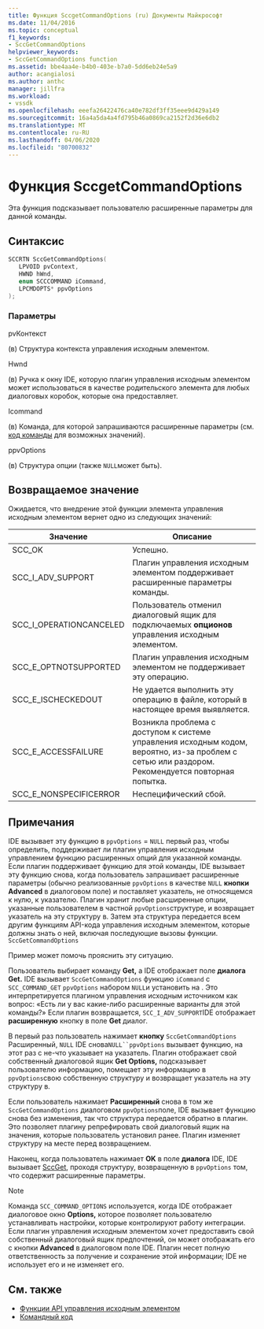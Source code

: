 ```yaml
---
title: Функция SccgetCommandOptions (ru) Документы Майкрософт
ms.date: 11/04/2016
ms.topic: conceptual
f1_keywords:
- SccGetCommandOptions
helpviewer_keywords:
- SccGetCommandOptions function
ms.assetid: bbe4aa4e-b4b0-403e-b7a0-5dd6eb24e5a9
author: acangialosi
ms.author: anthc
manager: jillfra
ms.workload:
- vssdk
ms.openlocfilehash: eeefa26422476ca40e782df3ff35eee9d429a149
ms.sourcegitcommit: 16a4a5da4a4fd795b46a0869ca2152f2d36e6db2
ms.translationtype: MT
ms.contentlocale: ru-RU
ms.lasthandoff: 04/06/2020
ms.locfileid: "80700832"
---
```

# <a name="sccgetcommandoptions-function"></a>Функция SccgetCommandOptions
Эта функция подсказывает пользователю расширенные параметры для данной команды.

## <a name="syntax"></a>Синтаксис

```cpp
SCCRTN SccGetCommandOptions(
   LPVOID pvContext,
   HWND hWnd,
   enum SCCCOMMAND iCommand,
   LPCMDOPTS* ppvOptions
);
```

### <a name="parameters"></a>Параметры
 pvКонтекст

(в) Структура контекста управления исходным элементом.

 Hwnd

(в) Ручка к окну IDE, которую плагин управления исходным элементом может использоваться в качестве родительского элемента для любых диалоговых коробок, которые она предоставляет.

 Icommand

(в) Команда, для которой запрашиваются расширенные параметры (см. [код команды](../extensibility/command-code-enumerator.md) для возможных значений).

 ppvOptions

(в) Структура опции (также `NULL`может быть).

## <a name="return-value"></a>Возвращаемое значение
 Ожидается, что внедрение этой функции элемента управления исходным элементом вернет одно из следующих значений:

|Значение|Описание|
|-----------|-----------------|
|SCC_OK|Успешно.|
|SCC_I_ADV_SUPPORT|Плагин управления исходным элементом поддерживает расширенные параметры команды.|
|SCC_I_OPERATIONCANCELED|Пользователь отменил диалоговый ящик для подключаемых **опционов** управления исходным элементом.|
|SCC_E_OPTNOTSUPPORTED|Плагин управления исходным элементом не поддерживает эту операцию.|
|SCC_E_ISCHECKEDOUT|Не удается выполнить эту операцию в файле, который в настоящее время выявляется.|
|SCC_E_ACCESSFAILURE|Возникла проблема с доступом к системе управления исходным кодом, вероятно, из-за проблем с сетью или раздором. Рекомендуется повторная попытка.|
|SCC_E_NONSPECIFICERROR|Неспецифический сбой.|

## <a name="remarks"></a>Примечания
 IDE вызывает эту функцию в `ppvOptions` = `NULL` первый раз, чтобы определить, поддерживает ли плагин управления исходным управлением функцию расширенных опций для указанной команды. Если плагин поддерживает функцию для этой команды, IDE вызывает эту функцию снова, когда пользователь запрашивает расширенные параметры (обычно реализованные `ppvOptions` в качестве `NULL` **кнопки Advanced** в диалоговом поле) и поставляет указатель, не относящемся к нулю, к указателю. Плагин хранит любые расширенные опции, указанные пользователем в частной `ppvOptions`структуре, и возвращает указатель на эту структуру в. Затем эта структура передается всем другим функциям API-кода управления исходным элементом, которые должны знать о ней, включая последующие вызовы функции. `SccGetCommandOptions`

 Пример может помочь прояснить эту ситуацию.

 Пользователь выбирает команду **Get,** а IDE отображает поле **диалога Get.** IDE вызывает `SccGetCommandOptions` функцию `iCommand` с `SCC_COMMAND_GET` `ppvOptions` набором `NULL`и установить на . Это интерпретируется плагином управления исходным источником как вопрос: «Есть ли у вас какие-либо расширенные варианты для этой команды?» Если плагин возвращается, `SCC_I_ADV_SUPPORT`IDE отображает **расширенную** кнопку в поле **Get** диалог.

 В первый раз пользователь нажимает **кнопку** `SccGetCommandOptions` Расширенный, `NULL` IDE снова`NULL``ppvOptions` вызывает функцию, на этот раз с не-что указывает на указатель. Плагин отображает свой собственный диалоговой ящик **Get Options,** подсказывает пользователю информацию, помещает эту информацию в `ppvOptions`свою собственную структуру и возвращает указатель на эту структуру в.

 Если пользователь нажимает **Расширенный** снова в том же `SccGetCommandOptions` диалоговом `ppvOptions`поле, IDE вызывает функцию снова без изменения, так что структура передается обратно в плагин. Это позволяет плагину репрефировать свой диалоговый ящик на значения, которые пользователь установил ранее. Плагин изменяет структуру на месте перед возвращением.

 Наконец, когда пользователь нажимает **OK** в поле **диалога** IDE, IDE вызывает [SccGet](../extensibility/sccget-function.md), проходя структуру, возвращенную в `ppvOptions` том, что содержит расширенные параметры.

> [!NOTE]
> Команда `SCC_COMMAND_OPTIONS` используется, когда IDE отображает диалоговое окно **Options,** которое позволяет пользователю устанавливать настройки, которые контролируют работу интеграции. Если плагин управления исходным элементом хочет предоставить свой собственный диалоговый ящик предпочтений, он может отображать его с кнопки **Advanced** в диалоговом поле IDE. Плагин несет полную ответственность за получение и сохранение этой информации; IDE не использует его и не изменяет его.

## <a name="see-also"></a>См. также
- [Функции API управления исходным элементом](../extensibility/source-control-plug-in-api-functions.md)
- [Командный код](../extensibility/command-code-enumerator.md)
